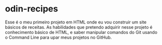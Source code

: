 # odin-recipes

Esse é o meu primeiro projeto em HTML onde eu vou construir
um site básicos de receitas.
As habilidades que pretendo adquirir nesse projeto é conhecimento básico de HTML, e saber manipular comandos do Git usando o Command Line para upar meus projetos no GitHub.